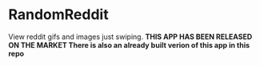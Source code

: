 # RandomReddit
View reddit gifs and images just swiping.
<b>THIS APP HAS BEEN RELEASED ON THE MARKET<b>
There is also an already built verion of this app in this repo
